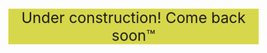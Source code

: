---
---
<div>
	<style>
	.banner {
		background-color: rgba(200, 200, 0, 0.7);
		text-align: center;
		font-size: 30px;
	}
	</style>
	<div class="banner">
			<p>Under construction! Come back soon&trade;</p>
	</div>
</div>
